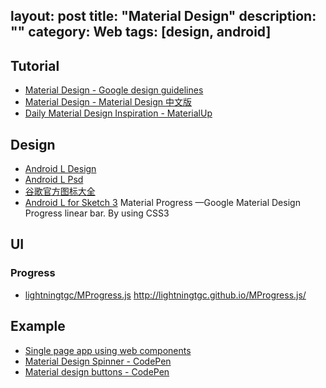 layout: post
title: "Material Design"
description: ""
category: Web
tags: [design, android]
---

## Tutorial

- [Material Design - Google design guidelines](https://www.google.com/design/spec/material-design/introduction.html)
- [Material Design - Material Design 中文版](http://design.1sters.com/)
- [Daily Material Design Inspiration - MaterialUp](http://www.materialup.com/designs)

## Design

- [Android L Design](http://pan.baidu.com/s/1hq3OTIc#dir)
- [Android L Psd](http://pan.baidu.com/s/1i30yRat)
- [谷歌官方图标大全](http://pan.baidu.com/s/1dDu1AJR#dir)
- [Android L for Sketch 3](http://pan.baidu.com/s/1pJG1Tft)
 Material Progress —Google Material Design Progress linear bar. By using CSS3 <and vanilla JavaScript.>

## UI

### Progress

- [lightningtgc/MProgress.js](https://github.com/lightningtgc/mprogress.js/) <http://lightningtgc.github.io/MProgress.js/>

## Example

- [Single page app using web components](http://polymer-change.appspot.com/demos/spa.html#one)
- [Material Design Spinner - CodePen](http://codepen.io/mrrocks/pen/EiplA)
- [Material design buttons - CodePen](http://codepen.io/Fischaela/pen/ahgIy)



